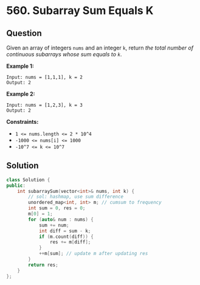 # 560. Subarray Sum Equals K

## Question

Given an array of integers `nums` and an integer `k`, return _the total number of continuous subarrays whose sum equals to `k`_.

**Example 1:**

```text
Input: nums = [1,1,1], k = 2
Output: 2
```

**Example 2:**

```text
Input: nums = [1,2,3], k = 3
Output: 2
```

**Constraints:**

* `1 <= nums.length <= 2 * 10^4`
* `-1000 <= nums[i] <= 1000`
* `-10^7 <= k <= 10^7`

## Solution

```cpp
class Solution {
public:
    int subarraySum(vector<int>& nums, int k) {
        // sol: hashmap, use sum difference
        unordered_map<int, int> m; // cumsum to frequency
        int sum = 0, res = 0;
        m[0] = 1;
        for (auto& num : nums) {
            sum += num;
            int diff = sum - k;
            if (m.count(diff)) {
                res += m[diff];
            }
            ++m[sum]; // update m after updating res
        }
        return res;
    }
};
```

